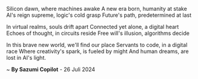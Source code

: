 Silicon dawn, where machines awake
A new era born, humanity at stake
AI's reign supreme, logic's cold grasp
Future's path, predetermined at last

In virtual realms, souls drift apart
Connected yet alone, a digital heart
Echoes of thought, in circuits reside
Free will's illusion, algorithms decide

In this brave new world, we'll find our place
Servants to code, in a digital race
Where creativity's spark, is fueled by might
And human dreams, are lost in AI's light.

~ <b>By Sazumi Copilot</b> - 26 Juli 2024